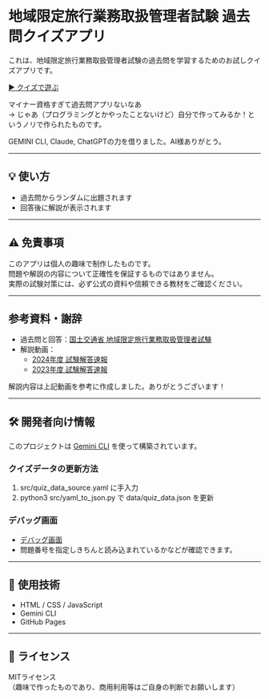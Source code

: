 # 地域限定旅行業務取扱管理者試験 過去問クイズアプリ

これは、地域限定旅行業務取扱管理者試験の過去問を学習するためのお試しクイズアプリです。

[▶️ クイズで遊ぶ](https://masami-property.github.io/quiz-prep/)

マイナー資格すぎて過去問アプリないなあ  
→ じゃあ（プログラミングとかやったことないけど）自分で作ってみるか！というノリで作られたものです。

GEMINI CLI, Claude, ChatGPTの力を借りました。AI様ありがとう。

---

## 💡 使い方

- 過去問からランダムに出題されます
- 回答後に解説が表示されます

---

## ⚠️ 免責事項

このアプリは個人の趣味で制作したものです。  
問題や解説の内容について正確性を保証するものではありません。  
実際の試験対策には、必ず公式の資料や信頼できる教材をご確認ください。

---

## 参考資料・謝辞

- 過去問と回答：[国土交通省 地域限定旅行業務取扱管理者試験](https://www.mlit.go.jp/kankocho/seisaku_seido/ryokogyoho/chiikigenteikanrisha.html)
- 解説動画：
  - [2024年度 試験解答速報](https://www.youtube.com/watch?v=SUa1vA8uxuA)
  - [2023年度 試験解答速報](https://www.youtube.com/watch?v=EMI9tlrnMhs)

解説内容は上記動画を参考に作成しました。ありがとうございます！

---

## 🛠 開発者向け情報

このプロジェクトは [Gemini CLI](https://gemini-docs.dev/) を使って構築されています。

### クイズデータの更新方法

1. src/quiz_data_source.yaml に手入力
2. python3 src/yaml_to_json.py で data/quiz_data.json を更新

### デバッグ画面

- [デバッグ画面](https://masami-property.github.io/quiz-prep/quiz_test_tool.html)
- 問題番号を指定しきちんと読み込まれているかなどが確認できます。

---

## 🧱 使用技術

- HTML / CSS / JavaScript
- Gemini CLI
- GitHub Pages

---

## 📄 ライセンス

MITライセンス  
（趣味で作ったものであり、商用利用等はご自身の判断でお願いします）
